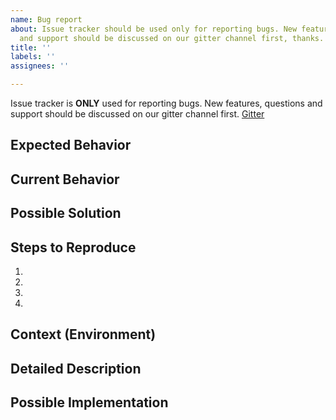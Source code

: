 ```yaml
---
name: Bug report
about: Issue tracker should be used only for reporting bugs. New features, questions
  and support should be discussed on our gitter channel first, thanks. https://gitter.im/Nethereum/Nethereum
title: ''
labels: ''
assignees: ''

---
```


Issue tracker is **ONLY** used for reporting bugs. New features, questions and support should be discussed on our gitter channel first. [Gitter](https://gitter.im/Nethereum/Nethereum)

<!--- Provide a general summary of the issue in the Title above -->

## Expected Behavior
<!--- Tell us what should happen -->

## Current Behavior
<!--- Tell us what happens instead of the expected behavior -->

## Possible Solution
<!--- Not obligatory, but suggest a fix/reason for the bug, -->

## Steps to Reproduce
<!--- Provide a link to a live example, or an unambiguous set of steps to -->
<!--- reproduce this bug. Include code to reproduce, if relevant -->
1.
1.
1.
1.

## Context (Environment)
<!--- How has this issue affected you? What are you trying to accomplish? -->
<!--- Providing context helps us come up with a solution that is most useful in the real world -->

<!--- Provide a general summary of the issue in the Title above -->

## Detailed Description
<!--- Provide a detailed description of the change or addition you are proposing -->

## Possible Implementation
<!--- Not obligatory, but suggest an idea for implementing addition or change -->
